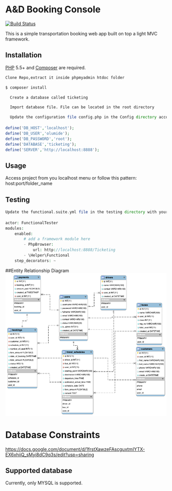 # A&D Booking Console

[![Build Status](https://travis-ci.org/andela-kerinoso/potato-orm.svg)](https://travis-ci.org/andela-kerinoso/potato-orm)


This is a simple transportation booking web app built on top a light MVC framework.

## Installation

[PHP](https://php.net) 5.5+ and [Composer](https://getcomposer.org) are required.


``` bash
Clone Repo,extract it inside phpmyadmin htdoc folder
```

``` bash
$ composer install
```

``` bash
  Create a database called ticketing
```

``` bash
  Import database file. File can be located in the root directory
```

``` php
  Update the configuration file config.php in the Config directory accordingly

define('DB_HOST','localhost');
define('DB_USER','olumide');
define('DB_PASSWORD','root');
define('DATABASE','ticketing');
define('SERVER','http://localhost:8888');
```

## Usage
Access project from you localhost menu or follow this pattern:
host:port/folder_name

## Testing


``` php
Update the functional.suite.yml file in the testing directory with your project url

actor: FunctionalTester
modules:
    enabled:
        # add a framework module here
        - PhpBrowser:
            url: http://localhost:8888/Ticketing
        - \Helper\Functional
    step_decorators: ~   
```
##Entity Relationship Diagram
![alt text](https://github.com/olaseyo/AB/blob/main/ticketing.png?raw=true)

# Database Constraints

https://docs.google.com/document/d/1frstXawzeFAscguxtmIYTX-EX6xhiiQ_sMyi8dC9q3s/edit?usp=sharing

## Supported database

Currently, only MYSQL is supported.
